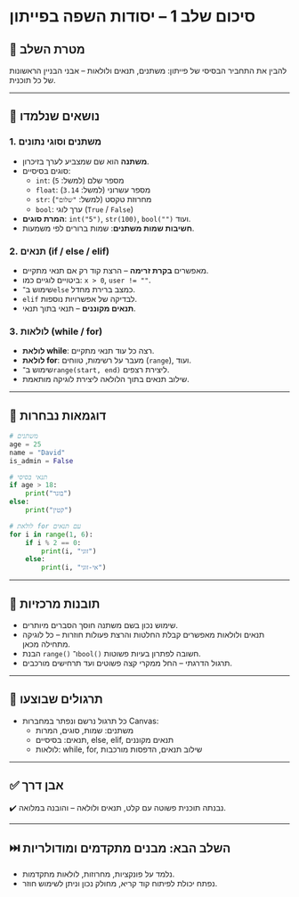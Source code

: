 
# סיכום שלב 1 – יסודות השפה בפייתון

## 🎯 מטרת השלב
להבין את התחביר הבסיסי של פייתון: משתנים, תנאים ולולאות – אבני הבניין הראשונות של כל תוכנית.

---

## 🧩 נושאים שנלמדו

### 1. משתנים וסוגי נתונים
- **משתנה** הוא שם שמצביע לערך בזיכרון.
- סוגים בסיסיים:
  - `int`: מספר שלם (למשל: `5`)
  - `float`: מספר עשרוני (למשל: `3.14`)
  - `str`: מחרוזת טקסט (למשל: `"שלום"`)
  - `bool`: ערך לוגי (`True` / `False`)
- **המרת סוגים**: `int("5")`, `str(100)`, `bool("")` ועוד.
- **חשיבות שמות משתנים**: שמות ברורים לפי משמעות.

### 2. תנאים (if / else / elif)
- מאפשרים **בקרת זרימה** – הרצת קוד רק אם תנאי מתקיים.
- ביטויים לוגיים כמו: `x > 0`, `user != ""`.
- שימוש ב־`else` כמצב ברירת מחדל.
- `elif` לבדיקה של אפשרויות נוספות.
- **תנאים מקוננים** – תנאי בתוך תנאי.

### 3. לולאות (while / for)
- **לולאת while**: רצה כל עוד תנאי מתקיים.
- **לולאת for**: מעבר על רשימות, טווחים (`range`), ועוד.
- שימוש ב־`range(start, end)` ליצירת רצפים.
- שילוב תנאים בתוך הלולאה ליצירת לוגיקה מותאמת.

---

## 🧪 דוגמאות נבחרות

```python
# משתנים
age = 25
name = "David"
is_admin = False

# תנאי בסיסי
if age > 18:
    print("בוגר")
else:
    print("קטין")

# לולאת for עם תנאים
for i in range(1, 6):
    if i % 2 == 0:
        print(i, "זוגי")
    else:
        print(i, "אי-זוגי")
```

---

## 🧠 תובנות מרכזיות

- שימוש נכון בשם משתנה חוסך הסברים מיותרים.
- תנאים ולולאות מאפשרים קבלת החלטות והרצת פעולות חוזרות – כל לוגיקה מתחילה מכאן.
- הבנת `range()` ו־`bool()` חשובה לפתרון בעיות פשוטות.
- תרגול הדרגתי – החל ממקרי קצה פשוטים ועד תרחישים מורכבים.

---

## 📓 תרגולים שבוצעו

- כל תרגול נרשם ונפתר במחברות Canvas:
  - משתנים: שמות, סוגים, המרות
  - תנאים: בסיסיים, else, elif, תנאים מקוננים
  - לולאות: while, for, שילוב תנאים, הדפסות מורכבות

---

## ✅ אבן דרך
✔️ נבנתה תוכנית פשוטה עם קלט, תנאים ולולאה – והובנה במלואה.

---

## ⏭️ השלב הבא: מבנים מתקדמים ומודולריות
- נלמד על פונקציות, מחרוזות, לולאות מתקדמות.
- נפתח יכולת לפיתוח קוד קריא, מחולק נכון וניתן לשימוש חוזר.
